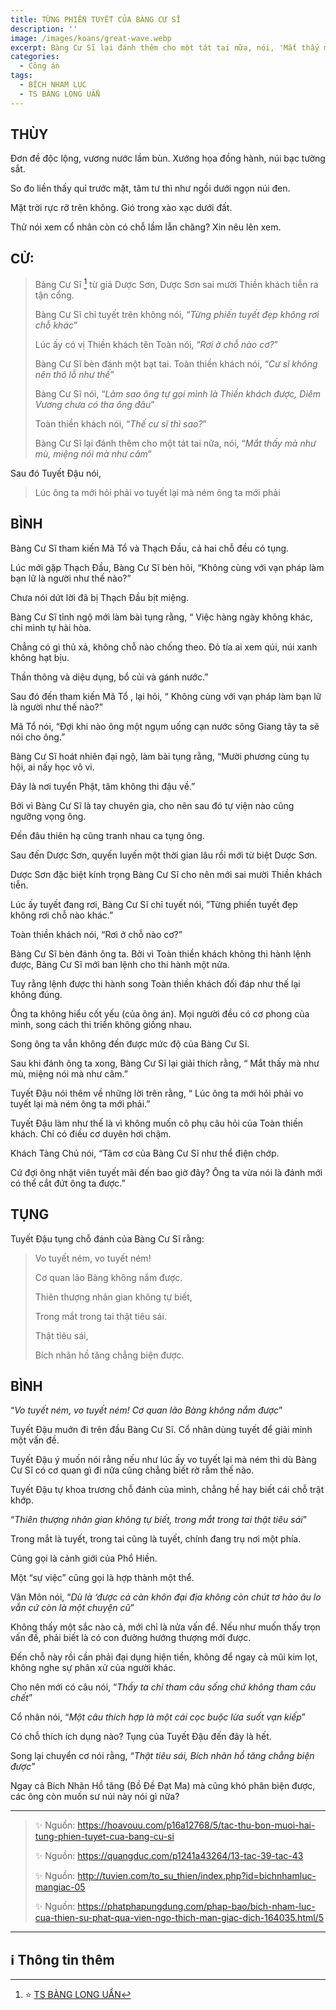 ```yaml
---
title: TỪNG PHIẾN TUYẾT CỦA BÀNG CƯ SĨ
description: ''
image: /images/koans/great-wave.webp
excerpt: Bàng Cư Sĩ lại đánh thêm cho một tát tai nữa, nói, 'Mắt thấy mà như mù, miệng nói mà như câm'
categories:
  - Công án
tags:
  - BÍCH NHAM LỤC
  - TS BÀNG LONG UẨN
---
```


## THÙY

Đơn đề độc lộng, vương nước lầm bùn. Xướng họa đồng hành, núi bạc tường sắt.

So đo liền thấy quỉ trước mặt, tâm tư thì như ngồi dưới ngọn núi đen.

Mặt trời rực rỡ trên không. Gió trong xào xạc dưới đất.

Thử nói xem cổ nhân còn có chỗ lầm lẫn chăng? Xin nêu lên xem.

## CỬ:

> Bàng Cư Sĩ [^1] từ giả Dược Sơn, Dược Sơn sai mười Thiền khách tiễn ra tận cổng.
>
> Bàng Cư Sĩ chỉ tuyết trên không nói, “_Từng phiến tuyết đẹp không rơi chỗ khác_”
>
> Lúc ấy có vị Thiền khách tên Toàn nói, “_Rơi ở chỗ nào cơ?_”
>
> Bàng Cư Sĩ bèn đánh một bạt tai. Toàn thiền khách nói, “_Cư sĩ không nên thô lỗ như thế_”
>
> Bàng Cư Sĩ nói, “_Làm sao ông tự gọi mình là Thiền khách được, Diêm Vương chưa có tha ông đâu_”
>
> Toàn thiền khách nói, “_Thế cư sĩ thì sao?_”
>
> Bàng Cư Sĩ lại đánh thêm cho một tát tai nữa, nói, “_Mắt thấy mà như mù, miệng nói mà như câm_”

Sau đó Tuyết Đậu nói,

> Lúc ông ta mới hỏi phải vo tuyết lại mà ném ông ta mới phải

## BÌNH

Bàng Cư Sĩ tham kiến Mã Tổ và Thạch Đầu, cả hai chỗ đều có tụng.

Lúc mới gặp Thạch Đầu, Bàng Cư Sĩ bèn hỏi, “Không cùng với vạn pháp làm bạn lữ là người như thế nào?”

Chưa nói dứt lời đã bị Thạch Đầu bịt miệng.

Bàng Cư Sĩ tỉnh ngộ mới làm bài tụng rằng, “ Việc hàng ngày không khác, chỉ mình tự hài hòa.

Chẳng có gì thủ xả, không chỗ nào chống theo. Đỏ tía ai xem qúi, núi xanh không hạt bịu.

Thần thông và diệu dụng, bổ củi và gánh nước.”

Sau đó đến tham kiến Mã Tổ , lại hỏi, “ Không cùng với vạn pháp làm bạn lữ là người như thế nào?”

Mã Tổ nói, “Đợi khi nào ông một ngụm uống cạn nước sông Giang tây ta sẽ nói cho ông.”

Bàng Cư Sĩ hoát nhiên đại ngộ, làm bài tụng rằng, “Mười phương cùng tụ hội, ai nấy học vô vi.

Đây là nơi tuyển Phật, tâm không thi đậu về.”

Bởi vì Bàng Cư Sĩ là tay chuyên gia, cho nên sau đó tự viện nào cũng ngưỡng vọng ông.

Đến đâu thiên hạ cũng tranh nhau ca tụng ông.

Sau đến Dược Sơn, quyến luyến một thời gian lâu rồi mới từ biệt Dược Sơn.

Dược Sơn đặc biệt kính trọng Bàng Cư Sĩ cho nên mới sai mười Thiền khách tiễn.

Lúc ấy tuyết đang rơi, Bàng Cư Sĩ chỉ tuyết nói, ”Từng phiến tuyết đẹp không rơi chỗ nào khác.”

Toàn thiền khách nói, “Rơi ở chỗ nào cơ?”

Bàng Cư Sĩ bèn đánh ông ta. Bởi vì Toàn thiền khách không thi hành lệnh được, Bàng Cư Sĩ mới ban lệnh cho thi hành một nửa.

Tuy rằng lệnh được thi hành song Toàn thiền khách đối đáp như thế lại không đúng.

Ông ta không hiểu cốt yếu (của ông án). Mọi người đều có cơ phong của mình, song cách thi triển không giống nhau.

Song ông ta vẫn không đến được mức độ của Bàng Cư Sĩ.

Sau khi đánh ông ta xong, Bàng Cư Sĩ lại giải thích rằng, “ Mắt thấy mà như mù, miệng nói mà như câm.”

Tuyết Đậu nói thêm về những lời trên rằng, “ Lúc ông ta mới hỏi phải vo tuyết lại mà ném ông ta mới phải.”

Tuyết Đậu làm như thế là vì không muốn cô phụ câu hỏi của Toàn thiền khách. Chỉ có điều cơ duyên hơi chậm.

Khách Tàng Chủ nói, “Tâm cơ của Bàng Cư Sĩ như thể điện chớp.

Cứ đợi ông nhặt viên tuyết mãi đến bao giờ đây? Ông ta vừa nói là đánh mới có thể cắt đứt ông ta được.”

## TỤNG

Tuyết Đậu tụng chỗ đánh của Bàng Cư Sĩ rằng:

> Vo tuyết ném, vo tuyết ném!
>
> Cơ quan lão Bàng không nắm được.
>
> Thiên thượng nhân gian không tự biết,
>
> Trong mắt trong tai thật tiêu sái.
>
> Thật tiêu sái,
>
> Bích nhãn hồ tăng chẳng biện được.

## BÌNH

“_Vo tuyết ném, vo tuyết ném! Cơ quan lão Bàng không nắm được_”

Tuyết Đậu muớn đi trên đầu Bàng Cư Sĩ. Cổ nhân dùng tuyết để giải minh một vấn đề.

Tuyết Đậu ý muốn nói rằng nếu như lúc ấy vo tuyết lại mà ném thì dù Bàng Cư Sĩ có cơ quan gì đi nữa cũng chẳng biết rờ rẫm thế nào.

Tuyết Đậu tự khoa trương chỗ đánh của mình, chẳng hề hay biết cái chỗ trật khớp.

“_Thiên thượng nhân gian không tự biết, trong mắt trong tai thật tiêu sái_”

Trong mắt là tuyết, trong tai cũng là tuyết, chính đang trụ nơi một phía.

Cũng gọi là cảnh giới của Phổ Hiền.

Một “sự việc” cũng gọi là hợp thành một thể.

Vân Môn nói, “_Dù là ‘được cả càn khôn đại địa không còn chút tơ hào âu lo vẫn cứ còn là một chuyện cũ_”

Không thấy một sắc nào cả, mới chỉ là nửa vấn đề. Nếu như muốn thấy trọn vấn đề, phải biết là có con đường hướng thượng mới được.

Đến chỗ này rồi cần phải đại dụng hiện tiền, không để ngay cả mũi kim lọt, không nghe sự phân xử của người khác.

Cho nên mới có câu nói, “_Thầy ta chỉ tham câu sống chứ không tham câu chết_”

Cổ nhân nói, “_Một câu thích hợp là một cái cọc buộc lừa suốt vạn kiếp_”

Có chỗ thích ích dụng nào? Tụng của Tuyết Đậu đến đây là hết.

Song lại chuyển cơ nói rằng, “_Thật tiêu sái, Bích nhãn hồ tăng chẳng biện được_”

Ngay cả Bích Nhãn Hồ tăng (Bồ Đề Đạt Ma) mà cũng khó phân biện được, các ông còn muốn sư núi này nói gì nữa?

<hr class="blog-rule" />

> ✨ Nguồn: https://hoavouu.com/p16a12768/5/tac-thu-bon-muoi-hai-tung-phien-tuyet-cua-bang-cu-si
>
> ✨ Nguồn: https://quangduc.com/p1241a43264/13-tac-39-tac-43
>
> ✨ Nguồn: http://tuvien.com/to_su_thien/index.php?id=bichnhamluc-mangiac-05
>
> ✨ Nguồn: https://phatphapungdung.com/phap-bao/bich-nham-luc-cua-thien-su-phat-qua-vien-ngo-thich-man-giac-dich-164035.html/5

<hr class="blog-rule" />

## ℹ️ Thông tin thêm

[^1]: ⭐️ <a href="http://thuongchieu.net/index.php/phapthoai/suphu/4782-banguan" target="_blank">TS BÀNG LONG UẨN</a>
